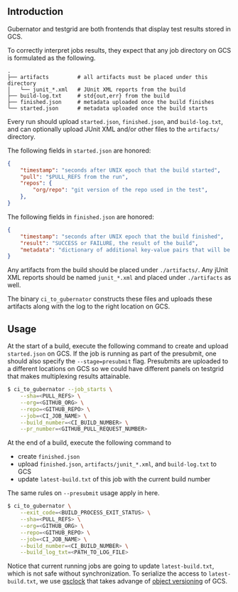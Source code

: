 ## Introduction

Gubernator and testgrid are both frontends that display test results stored in GCS.

To correctly interpret jobs results, they expect that any job directory on GCS is formulated as the following.

```
.
├── artifacts         # all artifacts must be placed under this directory
│   └── junit_*.xml   # JUnit XML reports from the build
├── build-log.txt     # std{out,err} from the build
├── finished.json     # metadata uploaded once the build finishes
└── started.json      # metadata uploaded once the build starts
```

Every run should upload `started.json`, `finished.json`, and `build-log.txt`, and can optionally upload JUnit XML and/or other files to the `artifacts/` directory.

The following fields in `started.json` are honored:

```json
{
    "timestamp": "seconds after UNIX epoch that the build started",
    "pull": "$PULL_REFS from the run",
    "repos": {
        "org/repo": "git version of the repo used in the test",
    },
}
```

The following fields in `finished.json` are honored:

```json
{
    "timestamp": "seconds after UNIX epoch that the build finished",
    "result": "SUCCESS or FAILURE, the result of the build",
    "metadata": "dictionary of additional key-value pairs that will be displayed to the user",
}
```

Any artifacts from the build should be placed under `./artifacts/`. Any jUnit
XML reports should be named `junit_*.xml` and placed under `./artifacts` as well.

The binary `ci_to_gubernator` constructs these files and uploads these artifacts along with the log to the right location on GCS.


## Usage

At the start of a build, execute the following command to create and upload `started.json` on GCS.
If the job is running as part of the presubmit, one should
also specify the `--stage=presubmit` flag. Presubmits are uploaded to a different
locations on GCS so we could have different panels on testgrid that makes
multiplexing results attainable.

```bash
$ ci_to_gubernator --job_starts \
	--sha=<PULL_REFS> \
	--org=<GITHUB_ORG> \
	--repo=<GITHUB_REPO> \
	--job=<CI_JOB_NAME> \
	--build_number=<CI_BUILD_NUMBER> \
	--pr_number=<GITHUB_PULL_REQUEST_NUMBER>
```

At the end of a build, execute the following command to
* create `finished.json`
* upload `finished.json`, `artifacts/junit_*.xml`, and `build-log.txt` to GCS
* update `latest-build.txt` of this job with the current build number

The same rules on `--presubmit` usage apply in here.

```bash
$ ci_to_gubernator \
	--exit_code=<BUILD_PROCESS_EXIT_STATUS> \
	--sha=<PULL_REFS> \
	--org=<GITHUB_ORG> \
	--repo=<GITHUB_REPO> \
	--job=<CI_JOB_NAME> \
	--build_number=<CI_BUILD_NUMBER> \
	--build_log_txt=<PATH_TO_LOG_FILE>
```

Notice that current running jobs are going to update `latest-build.txt`, which is not safe without synchronization. To serialize the access to `latest-build.txt`, we use [gsclock](https://github.com/marcacohen/gcslock) that takes advange of [object versioning](https://cloud.google.com/storage/docs/object-versioning) of GCS.

